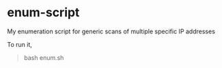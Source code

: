 # enum-script
My enumeration script for generic scans of multiple specific IP addresses


To run it,

> bash enum.sh
